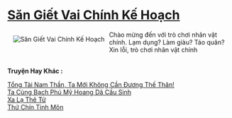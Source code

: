 <a href="https://truyentiki.com/san-giet-vai-chinh-ke-hoach.30616/" title="Săn Giết Vai Chính Kế Hoạch"><h1>Săn Giết Vai Chính Kế Hoạch</h1></a><div style="display:table"><img align="right" style="float: left; padding: 10px;" src="https://truyentiki.com/a/img/str/src/30616.jpg" alt="Săn Giết Vai Chính Kế Hoạch">Chào mừng đến với trò chơi nhân vật chính. Lạm dụng? Làm giàu? Táo quân? Xin lỗi, trò chơi nhân vật chính</div><p><br><b>Truyện Hay Khác :</b></p><a href="https://truyentiki.com/tong-tai-nam-than-ta-moi-khong-can-duong-the-than.30615/" alt="Tổng Tài Nam Thần, Ta Mới Không Cần Đương Thế Thân!">Tổng Tài Nam Thần, Ta Mới Không Cần Đương Thế Thân!</a><br/><a href="https://truyentiki.wordpress.com/2020/06/08/ta-cung-bach-phu-my-hoang-da-cau-sinh/" alt="Ta Cùng Bạch Phú Mỹ Hoang Dã Cầu Sinh">Ta Cùng Bạch Phú Mỹ Hoang Dã Cầu Sinh</a><br/><a href="https://github.com/nownovels/top500/tree/master/truyenhay/33925/" alt="Xa Lạ Thê Tử">Xa Lạ Thê Tử</a><br/><a href="https://github.com/nownovels/top500/tree/master/truyenhay/33750/" alt="Thứ Chín Tinh Môn">Thứ Chín Tinh Môn</a><br/>